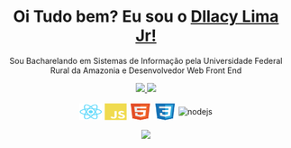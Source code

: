 <div>
  
  <h1 align="center">
    Oi Tudo bem? Eu sou o 
    <a href="https://www.linkedin.com/in/dllacy-lima-bb7ba9243/">Dllacy Lima Jr!</a>
  </h1>
  
  <p align="center">
    Sou Bacharelando em Sistemas de Informação pela Universidade Federal Rural da Amazonia e Desenvolvedor Web Front End
  </p>
  
</div>

<div align="center">
  <a href="https://github.com/Dllacy-Lima-Dev">
    <img height="150em" src="https://github-readme-stats.vercel.app/api?username=Dllacy-Lima-Dev&count_private=true&include_all_commits=true&show_icons=true&theme=dark&hide_border=false&show_owner=true"/>
    <img height="150em" src="https://github-readme-stats.vercel.app/api/top-langs/?username=Dllacy-Lima-Dev&theme=dark&hide_border=false&&layout=compact"/>
  </a>
</div>

<div align="center" valign="top"><br>
  <img align="center" alt="React" height="30" width="40" src="https://raw.githubusercontent.com/devicons/devicon/master/icons/react/react-original.svg">
  <img align="center" alt="Js" height="30" width="40" src="https://raw.githubusercontent.com/devicons/devicon/master/icons/javascript/javascript-plain.svg">
  <img align="center" alt="HTML" height="30" width="40" src="https://raw.githubusercontent.com/devicons/devicon/master/icons/html5/html5-original.svg">
  <img align="center" alt="CSS" height="30" width="40" src="https://raw.githubusercontent.com/devicons/devicon/master/icons/css3/css3-original.svg">
  <img align="center" alt="nodejs" height="30" width="40" src="https://cdn.worldvectorlogo.com/logos/nodejs-icon.svg">
</div><br>

<div align="center">
  <a href="linkedin.com/in/dllacy-lima-bb7ba9243" target="_blank"><img src="https://img.shields.io/badge/-LinkedIn-%230077B5?style=for-the-badge&logo=linkedin&logoColor=white" target="_blank"></a> 

</div>
